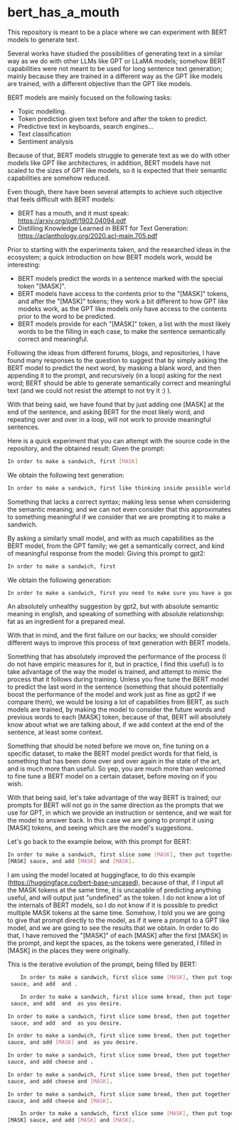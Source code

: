 # bert_has_a_mouth
This repository is meant to be a place where we can experiment with BERT models to generate text.

Several works have studied the possibilities of generating text in a similar way as we do with other
LLMs like GPT or LLaMA models; somehow BERT capabilities were not meant to be used for long sentence
text generation; mainly because they are trained in a different way as the GPT like models are trained,
with a different objective than the GPT like models.

BERT models are mainly focused on the following tasks:
- Topic modelling.
- Token prediction given text before and after the token to predict.
- Predictive text in keyboards, search engines...
- Text classification
- Sentiment analysis

Because of that, BERT models struggle to generate text as we do with other models like GPT like architectures,
in addition, BERT models have not scaled to the sizes of GPT like models, so it is expected that their semantic
capabilities are somehow reduced.

Even though, there have been several attempts to achieve such objective that feels difficult with BERT models:
- BERT has a mouth, and it must speak: https://arxiv.org/pdf/1902.04094.pdf
- Distilling Knowledge Learned in BERT for Text Generation: https://aclanthology.org/2020.acl-main.705.pdf

Prior to starting with the experiments taken, and the researched ideas in the ecosystem; a quick introduction on
how BERT models work, would be interesting:
- BERT models predict the words in a sentence marked with the special token "[MASK]".
- BERT models have access to the contents prior to the "[MASK]" tokens, and after the "[MASK]" tokens; they work a bit different to how GPT
like modeks work, as the GPT like models only have access to the contents prior to the word to be predicted.
- BERT models provide for each "[MASK]" token, a list with the most likely words to be the filling in each case, to make the sentence semantically correct and meaningful.

Following the ideas from different forums, blogs, and repositories, I have found many responses to the question
to suggest that by simply asking the BERT model to predict the next word, by masking a blank word, and then
appending it to the prompt, and recursively (in a loop) asking for the next word; BERT should be able to generate
semantically correct and meaningful text (and we could not resist the attempt to not try it :) ).

With that being said, we have found that by just adding one [MASK] at the end of the sentence, and asking BERT
for the most likely word, and repeating over and over in a loop, will not work to provide meaningful sentences.

Here is a quick experiment that you can attempt with the source code in the repository, and the obtained result:
Given the prompt:
~~~bash
In order to make a sandwich, first [MASK]
~~~

We obtain the following text generation:
~~~bash
In order to make a sandwich, first like thinking inside possible world two work once another right behind missing story me until was cool without deep formation building go on real formation shot line a step gone started lose on too back about strike ring as possible deep pit stop ii begins stopped track hit broke about so until on pulled safe once movement call formation deep port attack song we i went we told o names said was still boy dead of cancer over loose safe standing
~~~

Something that lacks a correct syntax; making less sense when considering the semantic meaning; and we can not even consider that this approximates to something meaningful
if we consider that we are prompting it to make a sandwich.

By asking a similarly small model, and with as much capabilities as the BERT model, from the GPT family; we get a semantically correct, and kind of meaningful response from the model:
Giving this prompt to gpt2:
~~~bash
In order to make a sandwich, first 
~~~

We obtain the following generation:
~~~bash
In order to make a sandwich, first you need to make sure you have a good amount of fat in your sandwich.
~~~

An absolutely unhealthy suggestion by gpt2, but with absolute semantic meaning in english, and speaking of something with absolute relationship: fat as an ingredient for a prepared meal.

With that in mind, and the first failure on our backs; we should consider different ways to improve this process of text generation with BERT models.

Something that has absolutely improved the performance of the process (I do not have empiric measures for it, but in practice, I find this useful) is to take advantage
of the way the model is trained, and attempt to mimic the process that it follows during training. Unless you fine tune the BERT model to predict the last word in the sentence
(something that should potentially boost the performance of the model and work just as fine as gpt2 if we compare them), we would be losing a lot of capabilities from BERT,
as such models are trained, by making the model to consider the future words and previous words to each [MASK] token, because of that, BERT will absolutely know about what we are
talking about, if we add context at the end of the sentence, at least some context.

Something that should be noted before we move on, fine tuning on a specific dataset, to make the BERT model predict words for that field, is something that has been done over
and over again in the state of the art, and is much more than useful. So yep, you are much more than welcomed to fine tune a BERT model on a certain dataset, before moving on if you wish.

With that being said, let's take advantage of the way BERT is trained; our prompts for BERT will not go in the same direction as the prompts that we use for GPT, in which we provide an
instruction or sentence, and we wait for the model to answer back. In this case we are going to prompt it using [MASK] tokens, and seeing which are the model's suggestions.

Let's go back to the example below, with this prompt for BERT:
~~~bash
In order to make a sandwich, first slice some [MASK], then put together [MASK], add [
[MASK] sauce, and add [MASK] and [MASK].
~~~

I am using the model located at huggingface, to do this example (https://huggingface.co/bert-base-uncased), because of that, if I input all the MASK tokens at the same time, it is uncapable
of predicting anything useful, and will output just "undefined" as the token. I do not know a lot of the internals of BERT models, so I do not know if it is possible to predict
multiple MASK tokens at the same time. Somehow, I told you we are going to give that prompt directly to the model, as if it were a prompt to a GPT like model, and we are going to see
the results that we obtain. In order to do that, I have removed the "[MASK]" of each [MASK] after the first [MASK] in the prompt, and kept the spaces, as the tokens were generated,
I filled in [MASK] in the places they were originally.

This is the iterative evolution of the prompt, being filled by BERT:
~~~bash
	In order to make a sandwich, first slice some [MASK], then put together , add 
 sauce, and add  and .

	In order to make a sandwich, first slice some bread, then put together [MASK], add 
 sauce, and add  and  as you desire.

In order to make a sandwich, first slice some bread, then put together it, add [MASK]
 sauce, and add  and  as you desire.

In order to make a sandwich, first slice some bread, then put together it, add tomato
sauce, and add [MASK] and  as you desire.

In order to make a sandwich, first slice some bread, then put together it, add tomato
sauce, and add cheese and .

In order to make a sandwich, first slice some bread, then put together it, add tomato
sauce, and add cheese and [MASK].

In order to make a sandwich, first slice some bread, then put together it, add tomato
sauce, and add cheese and [MASK].

	In order to make a sandwich, first slice some [MASK], then put together [MASK], add [
[MASK] sauce, and add [MASK] and [MASK].
~~~
